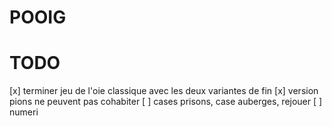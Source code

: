 # POOIG

# TODO
[x] terminer jeu de l'oie classique avec les deux variantes de fin
[x] version pions ne peuvent pas cohabiter
[ ] cases prisons, case auberges, rejouer
[ ] numeri